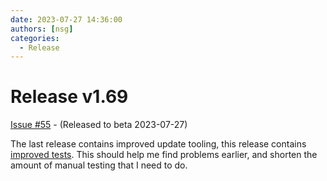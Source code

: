 ```yaml
---
date: 2023-07-27 14:36:00
authors: [nsg]
categories:
  - Release
---
```


# Release v1.69

[Issue #55](https://github.com/nsg/immich-distribution/issues/55) - (Released to beta 2023-07-27)

The last release contains improved update tooling, this release contains [improved tests](/build/tests/). This should help me find problems earlier, and shorten the amount of manual testing that I need to do.

